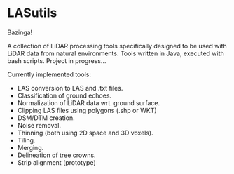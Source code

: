 # LASutils
Bazinga!

A collection of LiDAR processing tools specifically designed to be used with LiDAR data from natural environments. Tools written in Java, executed with bash scripts. Project in progress...

Currently implemented tools:

  * LAS conversion to LAS and .txt files.
  * Classification of ground echoes.
  * Normalization of LiDAR data wrt. ground surface.
  * Clipping LAS files using polygons (.shp or WKT)
  * DSM/DTM creation.
  * Noise removal.
  * Thinning (both using 2D space and 3D voxels).
  * Tiling.
  * Merging.
  * Delineation of tree crowns.
  * Strip alignment (prototype)
